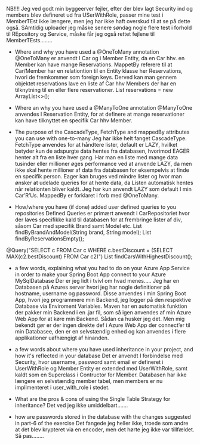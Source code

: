 NB!!!!
Jeg ved godt min byggeerver fejler, efter der blev lagt Security ind og members blev defineret ud fra USerWithRole, passer mine test i MemberTEst ikke længere, men jeg har ikke haft overskud til at se på dette også.
SAmtidig uploader jeg måske senere søndag nogle flere test i forhold til REpository og Service, måske får jeg også rettet fejlene til MemberTEsts........

- Where and why you have used a @OneToMany annotation 
@OneToMany er anvendt I Car og i Member Entity, da en Car hhv. en Member kan have mange Reservations. MappetBy referere til at Car/Member har en relationtion til en Entity klasse her Reservations, hvori de fremkommer som foreign keys. Derved kan man gennem objektet reservations lave en liste af Car hhv Members der har en tilknytning til en eller flere reservationer.
List<Reservation> reservations = new ArrayList<>();
 
- Where an why you have used a @ManyToOne annotation
@ManyToOne anvendes I Reservation Entity, for at definere at mange reservationer kan have tilknyttet en specifik Car hhv Member. 

- The purpose of the CascadeType, FetchType and mappedBy attributes you can use with one-to-many
Jeg har ikke helt fanget CascadeType.
FetchType anvendes for at håndtere lister, default er LAZY, hvilket betyder kun de adspurgte data hentes fra databasen, hvorimod EAGER henter alt fra en liste hver gang. Har man en liste med mange data tusinder eller millioner øges performance ved at anvende LAZY, da men ikke skal hente millioner af data fra databasen for eksempelvis at finde en specifik person. Eager kan bruges ved mindre lister og hvor man ønsker at udelade queries for at hente data, da Listen automatisk hentes når relationten bliver kaldt. Jeg har kun anvendt LAZY som default I min Car’R’Us.
MappedBy er forklaret i forb med @OneToMany.

- How/where you have (if done) added user defined queries to you repositories
Defined Queries er primært anvendt i CarRepositoriet hvor der laves specifikke kald til databasen for at frembringe lister af div, såsom Car med specifik Brand samt Model etc.
List<Car> findByBrandAndModel(String brand, String model);
List<Car> findByReservationsEmpty();

@Query("SELECT c FROM Car c WHERE c.bestDiscount = (SELECT MAX(c2.bestDiscount) FROM Car c2)")
    List<Car> findCarsWithHighestDiscount();

- a few words, explaining what you had to do on your Azure App Service in order to make your Spring Boot App connect to your Azure MySqlDatabase
Der er jeg lidt i tvivl om hvad menes…..
Jeg har en Databasen på Azures server hvori jeg har nogle definitioner på hostname, username og password. Disse anvendes i min Spring Boot App, hvori jeg programmere min Backend, jeg logger på den respektive Database via Enviroment Variables. Maven har en automatisk funktion der pakker min Backend i en .jar fil, som så igen anvendes af min Azure Web App for at køre min Backend. Sådan ca husker jeg det. Men mig bekendt gør er der ingen direkte def i Azure Web App der connect’er til min Databasee, den er en selvstændig enhed og kan anvendes i flere applikationer uafhængigt af hinanden. 


- a few words about where you have used inheritance in your project, and how it's reflected in your database
Det er anvendt I forbindelse med Security, hvor username, password samt email er defineret i UserWithRole og Member Entity er extended med UserWithRole, samt kaldt som en Superclass i Contructor for Member.
Databasen har ikke længere en selvstændig member tabel, men members er nu implimenteret i user_with_role i stedet.

- What are the pros & cons of using the Single Table Strategy for inheritance?
Det ved jeg ikke umiddelbart…….

- how are passwords stored in the database with the changes suggested in part-6 of the exercise
Det fangede jeg heller ikke, troede som andre at det blev krypteret via en encoder, men det hørte jeg ikke var tillfældet. Så pas……..

